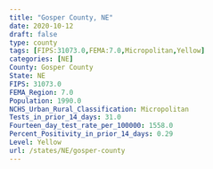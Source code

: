 ```yaml
---
title: "Gosper County, NE"
date: 2020-10-12
draft: false
type: county
tags: [FIPS:31073.0,FEMA:7.0,Micropolitan,Yellow]
categories: [NE]
County: Gosper County
State: NE
FIPS: 31073.0
FEMA_Region: 7.0
Population: 1990.0
NCHS_Urban_Rural_Classification: Micropolitan
Tests_in_prior_14_days: 31.0
Fourteen_day_test_rate_per_100000: 1558.0
Percent_Positivity_in_prior_14_days: 0.29
Level: Yellow
url: /states/NE/gosper-county
---
```



